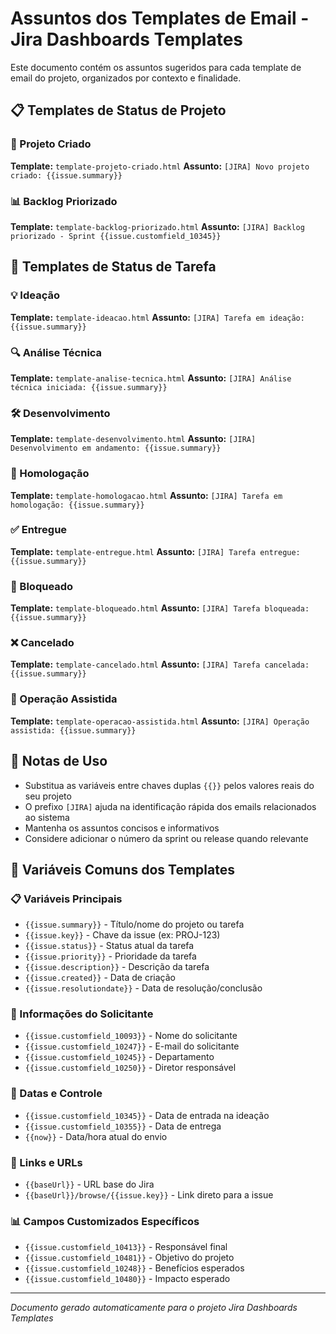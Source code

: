 # Assuntos dos Templates de Email - Jira Dashboards Templates

Este documento contém os assuntos sugeridos para cada template de email do projeto, organizados por contexto e finalidade.

## 📋 Templates de Status de Projeto

### 🚀 Projeto Criado

**Template:** `template-projeto-criado.html`
**Assunto:** `[JIRA] Novo projeto criado: {{issue.summary}}`

### 📊 Backlog Priorizado

**Template:** `template-backlog-priorizado.html`
**Assunto:** `[JIRA] Backlog priorizado - Sprint {{issue.customfield_10345}}`

## 🔄 Templates de Status de Tarefa

### 💡 Ideação

**Template:** `template-ideacao.html`
**Assunto:** `[JIRA] Tarefa em ideação: {{issue.summary}}`

### 🔍 Análise Técnica

**Template:** `template-analise-tecnica.html`
**Assunto:** `[JIRA] Análise técnica iniciada: {{issue.summary}}`

### 🛠️ Desenvolvimento

**Template:** `template-desenvolvimento.html`
**Assunto:** `[JIRA] Desenvolvimento em andamento: {{issue.summary}}`

### 🧪 Homologação

**Template:** `template-homologacao.html`
**Assunto:** `[JIRA] Tarefa em homologação: {{issue.summary}}`

### ✅ Entregue

**Template:** `template-entregue.html`
**Assunto:** `[JIRA] Tarefa entregue: {{issue.summary}}`

### 🚫 Bloqueado

**Template:** `template-bloqueado.html`
**Assunto:** `[JIRA] Tarefa bloqueada: {{issue.summary}}`

### ❌ Cancelado

**Template:** `template-cancelado.html`
**Assunto:** `[JIRA] Tarefa cancelada: {{issue.summary}}`

### 🔧 Operação Assistida

**Template:** `template-operacao-assistida.html`
**Assunto:** `[JIRA] Operação assistida: {{issue.summary}}`

## 📝 Notas de Uso

- Substitua as variáveis entre chaves duplas `{{}}` pelos valores reais do seu projeto
- O prefixo `[JIRA]` ajuda na identificação rápida dos emails relacionados ao sistema
- Mantenha os assuntos concisos e informativos
- Considere adicionar o número da sprint ou release quando relevante

## 🔄 Variáveis Comuns dos Templates

### 📋 Variáveis Principais

- `{{issue.summary}}` - Título/nome do projeto ou tarefa
- `{{issue.key}}` - Chave da issue (ex: PROJ-123)
- `{{issue.status}}` - Status atual da tarefa
- `{{issue.priority}}` - Prioridade da tarefa
- `{{issue.description}}` - Descrição da tarefa
- `{{issue.created}}` - Data de criação
- `{{issue.resolutiondate}}` - Data de resolução/conclusão

### 👤 Informações do Solicitante

- `{{issue.customfield_10093}}` - Nome do solicitante
- `{{issue.customfield_10247}}` - E-mail do solicitante
- `{{issue.customfield_10245}}` - Departamento
- `{{issue.customfield_10250}}` - Diretor responsável

### 📅 Datas e Controle

- `{{issue.customfield_10345}}` - Data de entrada na ideação
- `{{issue.customfield_10355}}` - Data de entrega
- `{{now}}` - Data/hora atual do envio

### 🔗 Links e URLs

- `{{baseUrl}}` - URL base do Jira
- `{{baseUrl}}/browse/{{issue.key}}` - Link direto para a issue

### 📊 Campos Customizados Específicos

- `{{issue.customfield_10413}}` - Responsável final
- `{{issue.customfield_10481}}` - Objetivo do projeto
- `{{issue.customfield_10248}}` - Benefícios esperados
- `{{issue.customfield_10480}}` - Impacto esperado

---

_Documento gerado automaticamente para o projeto Jira Dashboards Templates_
